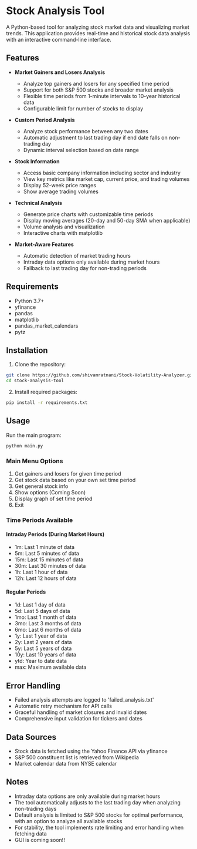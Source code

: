 # Stock Analysis Tool

A Python-based tool for analyzing stock market data and visualizing market trends. This application provides real-time and historical stock data analysis with an interactive command-line interface.

## Features

* **Market Gainers and Losers Analysis**
  - Analyze top gainers and losers for any specified time period
  - Support for both S&P 500 stocks and broader market analysis
  - Flexible time periods from 1-minute intervals to 10-year historical data
  - Configurable limit for number of stocks to display

* **Custom Period Analysis**
  - Analyze stock performance between any two dates
  - Automatic adjustment to last trading day if end date falls on non-trading day
  - Dynamic interval selection based on date range

* **Stock Information**
  - Access basic company information including sector and industry
  - View key metrics like market cap, current price, and trading volumes
  - Display 52-week price ranges
  - Show average trading volumes

* **Technical Analysis**
  - Generate price charts with customizable time periods
  - Display moving averages (20-day and 50-day SMA when applicable)
  - Volume analysis and visualization
  - Interactive charts with matplotlib

* **Market-Aware Features**
  - Automatic detection of market trading hours
  - Intraday data options only available during market hours
  - Fallback to last trading day for non-trading periods

## Requirements

- Python 3.7+
- yfinance
- pandas
- matplotlib
- pandas_market_calendars
- pytz

## Installation

1. Clone the repository:
```bash
git clone https://github.com/shivamratnani/Stock-Volatility-Analyzer.git
cd stock-analysis-tool
```

2. Install required packages:
```bash
pip install -r requirements.txt
```

## Usage

Run the main program:
```bash
python main.py
```

### Main Menu Options

1. Get gainers and losers for given time period
2. Get stock data based on your own set time period
3. Get general stock info
4. Show options (Coming Soon)
5. Display graph of set time period
0. Exit

### Time Periods Available

#### Intraday Periods (During Market Hours)
- 1m: Last 1 minute of data
- 5m: Last 5 minutes of data
- 15m: Last 15 minutes of data
- 30m: Last 30 minutes of data
- 1h: Last 1 hour of data
- 12h: Last 12 hours of data

#### Regular Periods
- 1d: Last 1 day of data
- 5d: Last 5 days of data
- 1mo: Last 1 month of data
- 3mo: Last 3 months of data
- 6mo: Last 6 months of data
- 1y: Last 1 year of data
- 2y: Last 2 years of data
- 5y: Last 5 years of data
- 10y: Last 10 years of data
- ytd: Year to date data
- max: Maximum available data

## Error Handling

- Failed analysis attempts are logged to 'failed_analysis.txt'
- Automatic retry mechanism for API calls
- Graceful handling of market closures and invalid dates
- Comprehensive input validation for tickers and dates

## Data Sources

- Stock data is fetched using the Yahoo Finance API via yfinance
- S&P 500 constituent list is retrieved from Wikipedia
- Market calendar data from NYSE calendar

## Notes

- Intraday data options are only available during market hours
- The tool automatically adjusts to the last trading day when analyzing non-trading days
- Default analysis is limited to S&P 500 stocks for optimal performance, with an option to analyze all available stocks
- For stability, the tool implements rate limiting and error handling when fetching data
- GUI is coming soon!!
